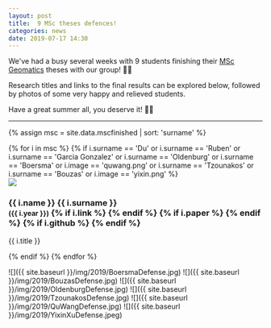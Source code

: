 ```yaml
---
layout: post
title:  9 MSc theses defences!
categories: news
date: 2019-07-17 14:30
---
```


We've had a busy several weeks with 9 students finishing their [MSc Geomatics](http://geomatics.tudelft.nl) theses with our group! 🎉🥳

Research titles and links to the final results can be explored below, followed by photos of some very happy and relieved students.

Have a great summer all, you deserve it! 🤩😎

- - -

{% assign msc = site.data.mscfinished | sort: 'surname' %}

<div class="row">
{% for i in msc %}
{% if i.surname == 'Du' or i.surname == 'Ruben' or i.surname == 'Garcia Gonzalez' or i.surname == 'Oldenburg' or i.surname == 'Boersma' or i.image == 'quwang.png' or i.surname == 'Tzounakos' or i.surname == 'Bouzas' or i.image == 'yixin.png' %}
  <div class="col-sm-4 col-md-3">
    <div class="thumbnail">
      <a href="{{ i.link }}"><img src="{{ "/img/msc/" | append: i.image | prepend: site.baseurl }}"/></a>
      <div class="caption">
        <h3>
          {{ i.name }} {{ i.surname }} 
          <br />
          <small>({{ i.year }})</small>
        {% if i.link %}
          <small><a href="{{ i.link }}"><i class="fas fa-book" title="thesis"></i></a></small>
        {% endif %}
        {% if i.paper %}
          <small><a href="{{ i.paper }}"><i class="fas fa-file-text" title="paper"></i></a></small>
        {% endif %}
        {% if i.github %}
          <small><a href="{{ i.github }}"><i class="fab fa-github" title="github"></i></a></small> 
        {% endif %}
        </h3>
        <p>{{ i.title }}</p>
      </div>
    </div>
  </div>
{% endif %}
{% endfor %}
</div>

![]({{ site.baseurl }}/img/2019/BoersmaDefense.jpg)
![]({{ site.baseurl }}/img/2019/BouzasDefense.jpg)
![]({{ site.baseurl }}/img/2019/OldenburgDefense.jpg)
![]({{ site.baseurl }}/img/2019/TzounakosDefense.jpg)
![]({{ site.baseurl }}/img/2019/QuWangDefense.jpg)
![]({{ site.baseurl }}/img/2019/YixinXuDefense.jpeg)